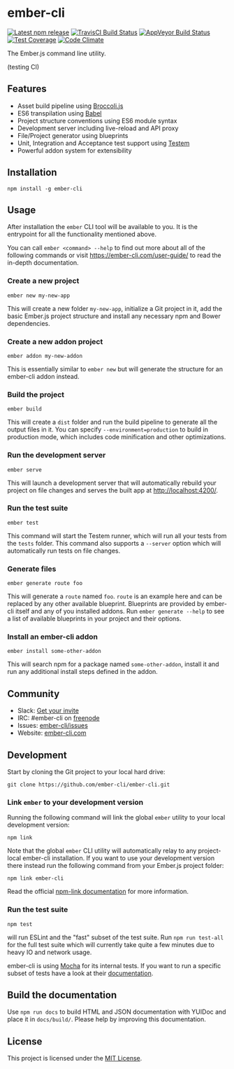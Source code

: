 
ember-cli
==============================================================================

[![Latest npm release][npm-badge]][npm-badge-url]
[![TravisCI Build Status][travis-badge]][travis-badge-url]
[![AppVeyor Build Status][appveyor-badge]][appveyor-badge-url]
[![Test Coverage][coveralls-badge]][coveralls-badge-url]
[![Code Climate][codeclimate-badge]][codeclimate-badge-url]

[logo]: https://avatars0.githubusercontent.com/u/10262982?v=3&s=150
[npm-badge]: https://img.shields.io/npm/v/ember-cli.svg
[npm-badge-url]: https://www.npmjs.com/package/ember-cli
[travis-badge]: https://img.shields.io/travis/ember-cli/ember-cli/master.svg?label=TravisCI
[travis-badge-url]: https://travis-ci.org/ember-cli/ember-cli
[appveyor-badge]: https://img.shields.io/appveyor/ci/embercli/ember-cli/master.svg?label=AppVeyor
[appveyor-badge-url]: https://ci.appveyor.com/project/embercli/ember-cli/branch/master
[coveralls-badge]: https://img.shields.io/coveralls/ember-cli/ember-cli/master.svg
[coveralls-badge-url]: https://coveralls.io/github/ember-cli/ember-cli
[codeclimate-badge]: https://img.shields.io/codeclimate/github/ember-cli/ember-cli.svg
[codeclimate-badge-url]: https://codeclimate.com/github/ember-cli/ember-cli

The Ember.js command line utility.

(testing CI)

Features
------------------------------------------------------------------------------

- Asset build pipeline using [Broccoli.js](http://broccolijs.com/)
- ES6 transpilation using [Babel](https://babeljs.io/)
- Project structure conventions using ES6 module syntax
- Development server including live-reload and API proxy
- File/Project generator using blueprints
- Unit, Integration and Acceptance test support using
  [Testem](https://github.com/testem/testem)
- Powerful addon system for extensibility


Installation
------------------------------------------------------------------------------

```
npm install -g ember-cli
```

Usage
------------------------------------------------------------------------------

After installation the `ember` CLI tool will be available to you. It is the
entrypoint for all the functionality mentioned above.

You can call `ember <command> --help` to find out more about all of the
following commands or visit <https://ember-cli.com/user-guide/> to read
the in-depth documentation.


### Create a new project

```
ember new my-new-app
```

This will create a new folder `my-new-app`, initialize a Git project in it,
add the basic Ember.js project structure and install any necessary npm and
Bower dependencies.


### Create a new addon project

```
ember addon my-new-addon
```

This is essentially similar to `ember new` but will generate the structure
for an ember-cli addon instead.


### Build the project

```
ember build
```

This will create a `dist` folder and run the build pipeline to generate all
the output files in it. You can specify `--environment=production` to build
in production mode, which includes code minification and other optimizations.


### Run the development server

```
ember serve
```

This will launch a development server that will automatically rebuild your
project on file changes and serves the built app at <http://localhost:4200/>.


### Run the test suite

```
ember test
```

This command will start the Testem runner, which will run all your tests from
the `tests` folder. This command also supports a `--server` option which will
automatically run tests on file changes.


### Generate files

```
ember generate route foo
```

This will generate a `route` named `foo`. `route` is an example here and can
be replaced by any other available blueprint. Blueprints are provided by
ember-cli itself and any of you installed addons. Run `ember generate --help`
to see a list of available blueprints in your project and their options.


### Install an ember-cli addon

```
ember install some-other-addon
```

This will search npm for a package named `some-other-addon`, install it and
run any additional install steps defined in the addon.


Community
------------------------------------------------------------------------------

- Slack: [Get your invite](https://ember-community-slackin.herokuapp.com/)
- IRC: #ember-cli on [freenode](https://webchat.freenode.net/?channels=%23ember-cli)
- Issues: [ember-cli/issues](https://github.com/ember-cli/ember-cli/issues)
- Website: [ember-cli.com](https://ember-cli.com)


Development
------------------------------------------------------------------------------

Start by cloning the Git project to your local hard drive:

```
git clone https://github.com/ember-cli/ember-cli.git
```

### Link `ember` to your development version


Running the following command will link the global `ember` utility to your
local development version:

```
npm link
```

Note that the global `ember` CLI utility will automatically relay to any
project-local ember-cli installation. If you want to use your development
version there instead run the following command from your Ember.js
project folder:

```
npm link ember-cli
```

Read the official [npm-link documentation](https://www.npmjs.org/doc/cli/npm-link.html)
for more information.


### Run the test suite

```
npm test
```

will run ESLint and the "fast" subset of the test suite. Run
`npm run test-all` for the full test suite which will currently take quite a
few minutes due to heavy IO and network usage.

ember-cli is using [Mocha](https://mochajs.org/) for its internal tests. If
you want to run a specific subset of tests have a look at their
[documentation](https://mochajs.org/#exclusive-tests).


## Build the documentation

Use `npm run docs` to build HTML and JSON documentation with YUIDoc and place
it in `docs/build/`. Please help by improving this documentation.


License
------------------------------------------------------------------------------

This project is licensed under the [MIT License](LICENSE).
